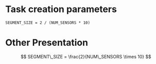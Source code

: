 # Task creation parameters
`SEGMENT_SIZE = 2 / (NUM_SENSORS * 10)`

# Other Presentation
$$
SEGMENT\_SIZE = \frac{2}{NUM\_SENSORS \times 10}
$$
